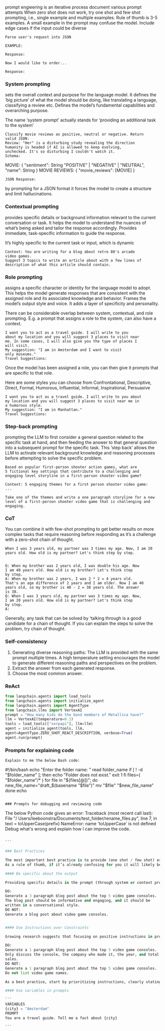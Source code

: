prompt engieering is an iterative process
document various prompt attempts
When zero shot does not work, try one shot and few shot prompting, i.e., single example and multiple examples. Rule of thumb is 3-5 examples. A small example in the prompt may confuse the model. Include edge cases if the input could be diverse

```
Parse user's request into JSON

EXAMPLE:

Response:

Now I would like to order...

Response:

```

### System prompting 
sets the overall context and purpose for the language model. It defines the ‘big picture’ of what the model should be doing, like translating a language, classifying a review etc. Defines the model’s fundamental capabilities and overarching purpose.


The
name ‘system prompt’ actually stands for ‘providing an additional task to the system’

```
Classify movie reviews as positive, neutral or negative. Return
valid JSON:
Review: "Her" is a disturbing study revealing the direction
humanity is headed if AI is allowed to keep evolving,
unchecked. It's so disturbing I couldn't watch it.
Schema:
```
MOVIE:
{
"sentiment": String "POSITIVE" | "NEGATIVE" | "NEUTRAL",
"name": String
}
MOVIE REVIEWS:
{
"movie_reviews": [MOVIE]
}
```
JSON Response:
```

by prompting for a JSON format it forces the model to create a structure and limit hallucinations.




### Contextual prompting 
provides specific details or background information relevant to the current conversation or task. It helps the model to understand the nuances of what’s being asked and tailor the response accordingly. Provides immediate, task-specific information to guide the response.

It’s highly specific to the current task or input, which is dynamic

```
Context: You are writing for a blog about retro 80's arcade
video games.
Suggest 3 topics to write an article about with a few lines of
description of what this article should contain.
```

### Role prompting 
assigns a specific character or identity for the language model to adopt.  This helps the model generate responses that are consistent with the assigned role and its associated knowledge and behavior.  Frames the model’s output style and voice. It adds a layer of specificity and personality.

There can be considerable overlap between system, contextual, and role prompting. E.g. a prompt that assigns a role to the system, can also have a context.

```
I want you to act as a travel guide. I will write to you
about my location and you will suggest 3 places to visit near
me. In some cases, I will also give you the type of places I
will visit.
My suggestion: "I am in Amsterdam and I want to visit
only museums."
Travel Suggestions:
```

Once the model has been assigned a role, you can then give it prompts that are specific to that role.

Here are some styles you can choose from
Confrontational, Descriptive, Direct, Formal, Humorous, Influential, Informal,
Inspirational, Persuasive

```
I want you to act as a travel guide. I will write to you about
my location and you will suggest 3 places to visit near me in
a humorous style.
My suggestion: "I am in Manhattan."
Travel Suggestions:
```

### Step-back prompting

 prompting the LLM to first consider a general question related to the specific task at hand, and then feeding the answer to that general question into a subsequent prompt for the specific task. This ‘step back’ allows the LLM to activate relevant background knowledge and reasoning processes before attempting to solve the specific problem.

```
Based on popular first-person shooter action games, what are
5 fictional key settings that contribute to a challenging and
engaging level storyline in a first-person shooter video game?
```

```
Context: 5 engaging themes for a first person shooter video game:
...

Take one of the themes and write a one paragraph storyline for a new level of a first-person shooter video game that is challenging and engaging.

```

### CoT

You can combine it with few-shot prompting to get better results on more complex tasks that require reasoning before responding as it’s a challenge with a zero-shot chain of thought.

```
When I was 3 years old, my partner was 3 times my age. Now, I am 20 years old. How old is my partner? Let's think step by step.
```

```

Q: When my brother was 2 years old, I was double his age. Now
I am 40 years old. How old is my brother? Let's think step
by step.
A: When my brother was 2 years, I was 2 * 2 = 4 years old.
That's an age difference of 2 years and I am older. Now I am 40
years old, so my brother is 40 - 2 = 38 years old. The answer
is 38.
Q: When I was 3 years old, my partner was 3 times my age. Now,
I am 20 years old. How old is my partner? Let's think step
by step.
A:
```

Generally, any task that can be solved by ‘talking through is a good candidate for a chain of thought. If you can explain the steps to solve the problem, try chain of thought.

### Self-consistency

1. Generating diverse reasoning paths: The LLM is provided with the same prompt multiple
times. A high temperature setting encourages the model to generate different reasoning
paths and perspectives on the problem.
2. Extract the answer from each generated response.
3. Choose the most common answer.

### ReAct

```python
from langchain.agents import load_tools
from langchain.agents import initialize_agent
from langchain.agents import AgentType
from langchain.llms import VertexAI
prompt = "How many kids do the band members of Metallica have?"
llm = VertexAI(temperature=0.1)
tools = load_tools(["serpapi"], llm=llm)
agent = initialize_agent(tools, llm,
agent=AgentType.ZERO_SHOT_REACT_DESCRIPTION, verbose=True)
agent.run(prompt)
```

### Prompts for explaining code

```
Explain to me the below Bash code:
````
#!/bin/bash
echo "Enter the folder name: "
read folder_name
if [ ! -d "$folder_name" ]; then
echo "Folder does not exist."
exit 1
fi
files=( "$folder_name"/* )
for file in "${files[@]}"; do
new_file_name="draft_$(basename "$file")"
mv "$file" "$new_file_name"
done
echo
```

### Prompts for debugging and reviewing code

```

The below Python code gives an error:
Traceback (most recent call last):
File "/
Users/leeboonstra/Documents/test_folder/rename_files.py", line
7, in <module>
text = toUpperCase(prefix)
NameError: name 'toUpperCase' is not defined
Debug what's wrong and explain how I can improve the code.
````python

```

### Best Practices

The most important best practice is to provide (one shot / few shot) examples within a prompt. 
As a rule of thumb, if it’s already confusing for you it will likely be also confusing for the model. 

#### Be specific about the output

Providing specific details in the prompt (through system or context prompting) can help the model to focus on what’s relevant,

DO:
Generate a 3 paragraph blog post about the top 5 video game consoles.
The blog post should be informative and engaging, and it should be
written in a conversational style.
DO NOT:
Generate a blog post about video game consoles.


#### Use Instructions over Constraints

Growing research suggests that focusing on positive instructions in prompting can be more effective than relying heavily on constraints. This approach aligns with how humans prefer positive instructions over lists of what not to do.

DO:
Generate a 1 paragraph blog post about the top 5 video game consoles.
Only discuss the console, the company who made it, the year, and total
sales.
DO NOT:
Generate a 1 paragraph blog post about the top 5 video game consoles.
Do not list video game names.

As a best practice, start by prioritizing instructions, clearly stating what you want the model to do and only use constraints when necessary for safety, clarity or specific requirements.

#### Use variables in prompts

```
VARIABLES
{city} = "Amsterdam"
PROMPT
You are a travel guide. Tell me a fact about {city}

```




